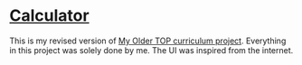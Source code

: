 # [Calculator](https://mohd-arz.github.io/Calculator/)

This is my revised version of [My Older TOP curriculum project](https://github.com/mohd-arz/odin-calc).
Everything in this project was solely done by me. The UI was inspired from the internet.

